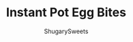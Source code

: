 ---
layout: ../../layouts/MarkdownPostLayout.astro
title: Instant Pot Egg Bites
author: ShugarySweets
pubDate: 2020-03-04
description: "Make a protein packed breakfast in minutes with this Instant Pot Egg Bites recipe! Delicious ham wrapped in egg and cheese makes for a hearty breakfast or snack on the go."
image_url: https://www.shugarysweets.com/wp-content/uploads/2020/03/instant-pot-egg-bites-4.jpg
tags: ["Breakfast and Brunch","American"]
calories: 127
protein: 8
carbohydrates: 2
fats: 10
fiber: 0
ingredients: ["4 large eggs","3/4 cup sour cream *","3/4 cup cheddar cheese *","3/4 cup cooked ham *","1/4 teaspoon kosher salt","1/8 teaspoon black pepper"]
serves: 9
time: "14 minutes"
prepTime: "5 minutes"
instructions: ["In a mixing bowl, combine eggs, sour cream, cheese, diced ham, salt, and pepper.","Spray an egg mold with cooking spray. Using a scoop, fill molds about 3/4 of the way up. Depending on how much bacon, ham, or other variations from the notes below, you may need two molds. You can use the silicone lid (or cover with foil).","In the bottom of the 6 qt Instant Pot, add 1 cup water. Place covered egg molds (stacked on top of each other) on a trivet or sling and lower into the pressure cooker.","Secure the lid and make sure the pressure valve on top is set to SEALING.","Select Manual, or High Pressure with a cook time of 9 minutes. (this does NOT include the time it takes to come to pressure, about 10 minutes)","When the cook time ends, allow it to naturally release an additional 9 minutes.","Do a quick release by switching the valve to \"VENTING\" and open the lid. Remove egg bites and enjoy."]
nutrition: ["127 calories","2 grams carbohydrates","111 milligrams cholesterol","10 grams fat","0 grams fiber","8 grams protein","5 grams saturated fat","248 milligrams sodium","1 grams sugar","0 grams trans fat","4 grams unsaturated fat"]
---